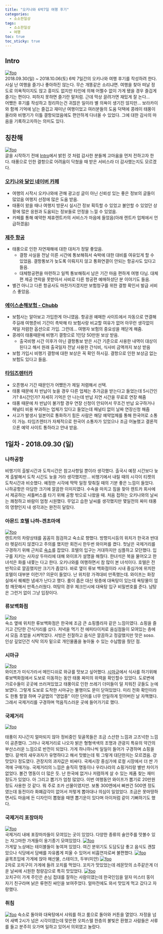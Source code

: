 ```yaml
---
title: "오키나와 6박7일 여행 후기"
categories: 
  - 소소한일상
tags: 
  - 소소한일상
  - 여행
toc: true
toc_sticky: true
---
```


## Intro
[![foo](https://images.unsplash.com/photo-1539985617279-733093a059bf?ixlib=rb-0.3.5&s=f2b1e5dd65dc5eb11ee9191f562818d5&auto=format&fit=crop&w=634&q=80)](https://images.unsplash.com/photo-1539985617279-733093a059bf?ixlib=rb-0.3.5&s=f2b1e5dd65dc5eb11ee9191f562818d5&auto=format&fit=crop&w=634&q=80)  
2018.09.30(일) ~ 2018.10.06(토) 6박 7일간의 오키나와 여행 후기를 작성하려 한다. 사실 난 여행을 즐기나 좋아하진 않는다. 무슨 개똥같은 소리냐면. 여행을 찾아 떠날 정도로 의욕적이지도 않고 흥미도 없지만 타인에 의해 어쩔수 없이 가게 됐을 경우 즐겁게 즐기는 편이다. 피하지 못하면 즐기란 말처럼. 근데 막상 끌려가면 재밌게 잘 논다...  
어쨌든 후기를 작성하고 정리하는건 귀찮은 일이라 별 의욕이 생기진 않지만... 보라카이와 함께 기억에 남는 즐겁고 재미난 여행이었고 여러분들의 도움 덕택에 콩레이 태풍이 올라와 비행기가 이틀 결항되었음에도 편안하게 다녀올 수 있었다. 그에 대한 감사의 마음을 기록하고자하는 의미도 있다.

## 칭찬해
[![foo](https://images.unsplash.com/photo-1510194638421-92f54ce46444?ixlib=rb-0.3.5&s=b7520e45037778015617bdfa8e03c102&auto=format&fit=crop&w=1406&q=80)](https://images.unsplash.com/photo-1510194638421-92f54ce46444?ixlib=rb-0.3.5&s=b7520e45037778015617bdfa8e03c102&auto=format&fit=crop&w=1406&q=80)  
글을 시작하기 전에 [Intro](#intro)에서 밝힌 것 처럼 감사한 분들께 고마움을 먼저 전하고자 한다. 태풍으로 인한 결항으로 어려움이 닥쳤을 때 받은 서비스라 더 감사했는지도 모르겠다.    
### [오키나와 달인 네이버 카페](https://cafe.naver.com/okinawago "Link")
* 여행의 시작시 오키나와에 관해 광고성 글이 아닌 신뢰성 있는 좋은 정보의 글들이 많았음 여행지 선정에 많은 도움 받음.
* 태풍이 왔을 때나 여행지 방문시 실시간 정보 획득할 수 있었고 불안할 수 있었던 상황에 많은 응원과 도움되는 정보들로 안정을 느낄 수 있었음.
* 카페를 통해 예약한 제휴렌트카의 서비스가 마음에 들었음(아래 렌트카 업체에서 언급하겠음)

### [제주 항공](http://www.jejuair.net/jejuair/kr/main.do "Link")
* 태풍으로 인한 자연재해에 대한 대처가 정말 좋았음.
  * 결항 사실을 전날 이른 시간에 통보해줘서 숙박에 대한 대비를 여유있게 할 수 있었음. 결항통보가 늦도록 이뤄지지 않고 통화연결이 안되는 항공사도 있다고 들음.
  * 대체항공편을 마련하고 일찍 통보해줘서 남은 기간 마음 편하게 여행 다님. 대체편 제공 연락을 못받아서 사비로 다른 항공편 예매하셨단 분 이야기도 들음.
* 별건 아니고 다른 항공사도 마찬가지겠지만 보험청구를 위한 결항 확인서 발급 서비스 좋았음.

### [에이스손해보험 - Chubb](https://www.chubb.com/kr-kr/ "Link")
* 보험사는 알아보고 가입한게 아니였음. 항공권 예매한 사이트에서 자동으로 연결해주길래 여행준비 기간이 촉박해 타 보험사랑 비교할 여유가 없어 아무런 생각없이 제일 저렴한 옵션으로 가입. 그런데... 여행자 보험의 중요성을 깨닫게 해줌.
* 콩레이 태풍때문에 비행기 결항으로 1인당 50만원 보상 받음.
  * 출국비행 시간 이후가 아닌 결항통보 받은 시간 기준으로 사용한 내역이 대상이 된다고 해서 원래 출국일자 전날 사용한 간식비, 식사비 금액까지 보상 받음
* 보험 가입시 비행기 결항에 대한 보상은 꼭 확인 하시길. 결항으로 인한 보상금 없는 보험도 있다고 들음.

### [타임즈렌터카](https://www.okirent.co.kr "Link")
* 오픈행사 기간 때문인가 어쨌든가 제일 저렴해서 선택.
* 태풍 때문에 차 반납이 늦을 경우 다른 업체는 추가금을 받는다고 들었는데 5시간인가? 8시간인가? 자세히 기억은 안 나는데 반납 지연 시간을 무료로 연장 해줌
* 태풍 때문에 차 반납이 불가할 경우 연장 신청이 안되어서 무조건 반납 요구하거나 패널티 비용 부과하는 업체가 있다고 들었는데 패널티 없이 날짜 연장신청 해줌
* 사고가 발생시 일본어로 통화하기 힘든 사람은 해당 예약업체를 통해 한국어로 소통이 가능. 타임즈렌터가 자체적으로 한국어 소통자가 있었으나 조금 어눌했고 결론적으론 예약 사이트 통하라고 안내 받음.

## 1일차 - 2018.09.30 (일)
### 나하공항
비행기의 출발시간과 도착시간은 참고사항일 뿐이라 생각했다. 출국시 예정 시간보다 늦게 출발해서 도착 시간도 늦을 거라 생각했지만... 비행기에서 내릴 때의 시각이 티켓의 도착시간과 비슷했다. 예정한 시각에 딱딱 일정 맞춰질 때의 기분 좋은 느낌이 들었다. 나하공항은 아담한 크기에 깔끔한 이미지였다. 수속을 마치고 짐을 찾아 렌트카 회사에서 제공하는 셔틀버스를 타기 위해 공항 밖으로 나왔을 때. 처음 접하는 오키나와의 날씨는 쾌청하고 바람이 엄청 시원했다. 무덥고 습한 날씨를 생각했지만 몇일전의 짜미 태풍의 영향인지 내 생각과는 완전히 달랐다.  
### 아몬드 호텔 나하-겐초마에
[![foo](https://c2.staticflickr.com/8/7839/44602284350_62c605d90e.jpg)](https://c2.staticflickr.com/8/7839/44602284350_62c605d90e.jpg)  
렌트카의 차량상태를 꼼꼼히 점검하고 숙소로 향했다. 방향지시등의 위치가 한국과 반대라 헷갈리지 않겠다고 주의를 했지만 회전시 한두번 와이퍼를 켰다.
첫날은 국제거리를 구경하기 위해 근처로 [숙소](https://goo.gl/maps/DzJbhZTdUG42 "아몬드 호텔 나하-겐초마에")를 잡았다. 호텔의 입구는 거대하지만 심플하고 모던했다. 입구를 지키는 사자상 두마리에 대해 와이프가 설명을 해줬다. 한녀석은 복을 물어오고 한녀석은 화를 내쫓는 다고 한다. 오키나와를 여행하면서 참 많이 본 녀석이다. 호텔은 전반적으로 깔끔했지만 크기가 좁았다. 바로 옆이 류보 백화점이라 시내 중심가에 위치한 호텔이 대부분 이런가? 의문이 들었다. 난 위치랑 가격대비 만족했는데. 와이프는 화장실에서 퀘퀘한 냄새가 난다고 했다. 룸이 좁은 대신 윗층에 대욕탕이 있는데 욕탕물이 엄청 깨끗해서 만족스러웠다. 여탕의 경우 체크인시에 대욕탕 입구 비밀번호를 준다. 남탕은 그런거 없이 그냥 입장이다.  
### 류보백화점
[![foo](https://c1.staticflickr.com/5/4823/46419113201_447406f617.jpg)](https://c1.staticflickr.com/5/4823/46419113201_447406f617.jpg)  
숙소 옆에 위치한 류보백화점은 한국에 조금 큰 쇼핑플라자 같은 느낌이였다. 쇼핑을 즐기고 간단한 간식거리를 샀다. 저녁을 먹기 전 에피타이저로 음심점들이 모여있는 층에서 모듬 초밥을 시켜먹었다. 서빙은 친절하고 음식은 깔끔하고 정갈했지만 맛은 soso. 인상 깊었던건 식탁 의자 밑으로 개인물품을 놓아둘 수 있는 수납함을 줬던 점.
### 시마규
[![foo](https://c2.staticflickr.com/8/7921/46419110771_a473e6fcdf.jpg)](https://c2.staticflickr.com/8/7921/46419110771_a473e6fcdf.jpg)  
와이프가 미식가라서 메인디쉬로 와규를 맛보고 싶어했다. [시마규](https://goo.gl/maps/6r34scTzfmw "시마규")에서 식사를 하기위해 류보백화점에서 도보로 이동하는 동안 태풍 짜미의 위력을 확인할수 있었다. 도로변에 가로수들이 곳곳에 쓰러져있었고 태풍이로 인한 쓰레기 더미들이 덜 치워진 곳들도 눈에 보였다. 그렇게 도보로 도착한 시마규는 불행이도 문이 닫혀있었다. 미리 전화 확인이라도 한통 할껄 하며 구글맵의 "영업중" 이란 단어를 너무 안일하게 믿어버린 날 자책했다. 그래서 국제거리를 구경하며 먹음직스러운 곳에 들어가기로 했다.
### 국제거리
[![foo](https://c1.staticflickr.com/5/4834/44602508450_7a00b7895c.jpg)](https://c1.staticflickr.com/5/4834/44602508450_7a00b7895c.jpg)  

태풍이 지나간지 얼마되지 않아 정비중인 뒷골목들은 조금 스산한 느낌과 고즈넉한 느낌이 공존했다. 그러나 국제거리로 나오자 밝은 형형색색의 조명과 관광지 특유의 약간의 부산스러운 느낌으로 반전이 되었다. 가게 하나하나씩 일일이 들어가 구경하며 쇼핑을 했다. 갈색의 새우과자가 유명하다고 해서 맛봤는데 뭐 그렇게 대단한지는 모르겠음. 걍 맛있다 정도였다. 관장지의 과자값은 비싸다. 국제시장 중심가에 로컬 시장에서 더 싼 가격에 구매가능. 국제거리의 느낌은 솔직히 명동이나 우리나라의 쇼핑거리랑 별반 차이가 없었다. 볼건 명동이 더 많은 듯. 난 한국에 없거나 저렴하게 살 수 있는 제품 찾는 재미 정도가 있었다. 아 그리고 뽑기가 엄청 많았다. 이번 여행동안 와이프가 뽑기로 20만원 정도 사용한 것 같다. 뭐 주로 조카 선물이였지만. 보통 300엔에서 삐싼건 500엔 정도였는데 동전이라 화폐감각이 없어서 저렇게 뽑아대나 의심이 일었었다. 조금은 못마땅하면서도 마음에 든 디자인이 뽑혔을 때엔 뽑기운이 있다며 아이처럼 같이 기뻐하기도 했다.
### 국제거리 포장마차
[![foo](https://c2.staticflickr.com/8/7805/46368605662_ff98e07856.jpg)](https://c2.staticflickr.com/8/7805/46368605662_ff98e07856.jpg)  
국제거리 내에 포장마차들이 모여있는 곳이 있었다. 다양한 종류의 술안주를 맛볼수 있는 자그마한 가게들이 옹기종기 모여있었다.
[![foo](https://c2.staticflickr.com/8/7830/46368617422_38d10ab620.jpg)](https://c2.staticflickr.com/8/7830/46368617422_38d10ab620.jpg)  
가게앞 노상에는 테이블들이 놓여져 있었다. 여긴 분위기도 도담도담 좋고 음식도 괜찮았으나 식당에서 담배를 자유롭게 피울 수 있어서 비흡연자로써 불편했다.
[![foo](https://c1.staticflickr.com/5/4828/45506763835_81a8577fca.jpg)](https://c1.staticflickr.com/5/4828/45506763835_81a8577fca.jpg)  
골목초입에 가게에 앉아 해산물, 스테이크, 두부(미안)
[![foo](https://c1.staticflickr.com/5/4872/45506757365_990301dc97.jpg)](https://c1.staticflickr.com/5/4872/45506757365_990301dc97.jpg)  
2차로 꼬치구이 가게에 들려 꼬치를 먹었다. 꼬치가 맛있었는데 레몬맛의 소주같은게 더운 날씨에 시원한 청량감으로 특히 맛있었다.
[![foo](https://c2.staticflickr.com/8/7819/46368611432_4407de2ea1.jpg)](https://c2.staticflickr.com/8/7819/46368611432_4407de2ea1.jpg)  
꼬치구이 가게 주인은 손님 접대를 잘하는 사람이였는데 한국인임을 알자 미스터 뚱이 자기 친구라며 낡은 류현진 싸인을 보여주었다. 얼마전에도 와서 맛있게 먹고 갔다고 자랑했다.

### 취침
[![foo](https://c2.staticflickr.com/8/7861/46368603742_c413119a29.jpg)](https://c2.staticflickr.com/8/7861/46368603742_c413119a29.jpg)
숙소로 돌아와 대욕탕에서 샤워를 하고 룸으로 돌아와 커튼을 열었다. 자정을 넘어 새벽 2시가 넘은 시각이였는데 맞은편 오피스텔 한층의 불빛은 환했고 사람들은 서류를 들고 분주히 오가며 일하고 있어서 의외였고 놀랐다.
